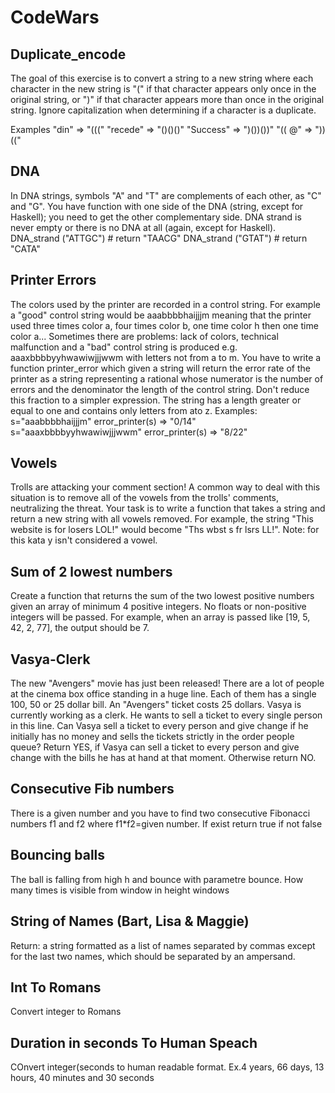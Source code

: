 # CodeWars

## Duplicate_encode
The goal of this exercise is to convert a string to a new string where each character in the new string is "(" if that character appears only once in the original string, or ")" if that character appears more than once in the original string. Ignore capitalization when determining if a character is a duplicate.

Examples
"din"      =>  "((("
"recede"   =>  "()()()"
"Success"  =>  ")())())"
"(( @"     =>  "))((" 

## DNA
In DNA strings, symbols "A" and "T" are complements of each other, as "C" and "G". You have function with one side of the DNA (string, except for Haskell); you need to get the other complementary side. DNA strand is never empty or there is no DNA at all (again, except for Haskell).
DNA_strand ("ATTGC") # return "TAACG"
DNA_strand ("GTAT") # return "CATA"

## Printer Errors
The colors used by the printer are recorded in a control string. For example a "good" control string would be aaabbbbhaijjjm meaning that the printer used three times color a, four times color b, one time color h then one time color a...
Sometimes there are problems: lack of colors, technical malfunction and a "bad" control string is produced e.g. aaaxbbbbyyhwawiwjjjwwm with letters not from a to m.
You have to write a function printer_error which given a string will return the error rate of the printer as a string representing a rational whose numerator is the number of errors and the denominator the length of the control string. Don't reduce this fraction to a simpler expression.
The string has a length greater or equal to one and contains only letters from ato z.
Examples: 
s="aaabbbbhaijjjm"
error_printer(s) => "0/14"
s="aaaxbbbbyyhwawiwjjjwwm"
error_printer(s) => "8/22"

## Vowels
Trolls are attacking your comment section!
A common way to deal with this situation is to remove all of the vowels from the trolls' comments, neutralizing the threat.
Your task is to write a function that takes a string and return a new string with all vowels removed.
For example, the string "This website is for losers LOL!" would become "Ths wbst s fr lsrs LL!".
Note: for this kata y isn't considered a vowel.

## Sum of 2 lowest numbers
Create a function that returns the sum of the two lowest positive numbers given an array of minimum 4 positive integers. No floats or non-positive integers will be passed. For example, when an array is passed like [19, 5, 42, 2, 77], the output should be 7.

## Vasya-Clerk
The new "Avengers" movie has just been released! There are a lot of people at the cinema box office standing in a huge line. Each of them has a single 100, 50 or 25 dollar bill. An "Avengers" ticket costs 25 dollars.
Vasya is currently working as a clerk. He wants to sell a ticket to every single person in this line.
Can Vasya sell a ticket to every person and give change if he initially has no money and sells the tickets strictly in the order people queue?
Return YES, if Vasya can sell a ticket to every person and give change with the bills he has at hand at that moment. Otherwise return NO.

## Consecutive Fib numbers
There is a given number and you have to find two consecutive Fibonacci numbers f1 and f2 where f1*f2=given number. If exist return true if not false

## Bouncing balls
The ball is falling from high h and bounce with parametre bounce. How many times is visible from window in height windows

## String of Names (Bart, Lisa & Maggie)
Return: a string formatted as a list of names separated by commas except for the last two names, which should be separated by an ampersand.

## Int To Romans
Convert integer to Romans

## Duration in seconds To Human Speach
COnvert integer(seconds to human readable format. Ex.4 years, 66 days, 13 hours, 40 minutes and 30 seconds


